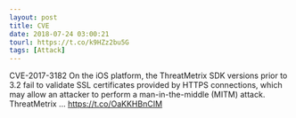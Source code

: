 ```yaml
---
layout: post
title: CVE
date: 2018-07-24 03:00:21
tourl: https://t.co/k9HZz2bu5G
tags: [Attack]
---
```

CVE-2017-3182 On the iOS platform, the ThreatMetrix SDK versions prior to 3.2 fail to validate SSL certificates provided by HTTPS connections, which may allow an attacker to perform a man-in-the-middle (MITM) attack. ThreatMetrix ... https://t.co/OaKKHBnCIM